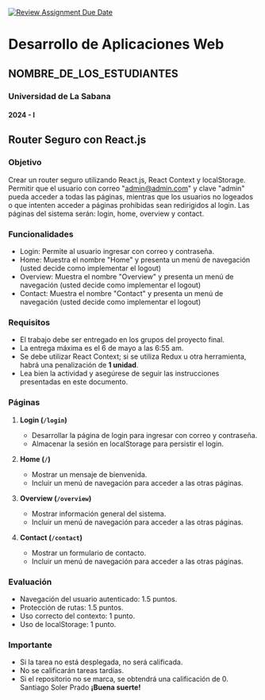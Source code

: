 [![Review Assignment Due Date](https://classroom.github.com/assets/deadline-readme-button-24ddc0f5d75046c5622901739e7c5dd533143b0c8e959d652212380cedb1ea36.svg)](https://classroom.github.com/a/yGCr2kOI)
# Desarrollo de Aplicaciones Web
## NOMBRE_DE_LOS_ESTUDIANTES
### Universidad de La Sabana
#### 2024 - I

## Router Seguro con React.js

### Objetivo
Crear un router seguro utilizando React.js, React Context y localStorage. Permitir que el usuario con correo "admin@admin.com" y clave "admin" pueda acceder a todas las páginas, mientras que los usuarios no logeados o que intenten acceder a páginas prohibidas sean redirigidos al login. Las páginas del sistema serán: login, home, overview y contact.

### Funcionalidades
- Login: Permite al usuario ingresar con correo y contraseña.
- Home: Muestra el nombre "Home" y presenta un menú de navegación (usted decide como implementar el logout)
- Overview: Muestra el nombre "Overview" y presenta un menú de navegación (usted decide como implementar el logout)
- Contact: Muestra el nombre "Contact" y presenta un menú de navegación (usted decide como implementar el logout)

### Requisitos
- El trabajo debe ser entregado en los grupos del proyecto final.
- La entrega máxima es el 6 de mayo a las 6:55 am.
- Se debe utilizar React Context; si se utiliza Redux u otra herramienta, habrá una penalización de **1 unidad**.
- Lea bien la actividad y asegúrese de seguir las instrucciones presentadas en este documento.

### Páginas
1. **Login (`/login`)**
   - Desarrollar la página de login para ingresar con correo y contraseña.
   - Almacenar la sesión en localStorage para persistir el login.

2. **Home (`/`)**
   - Mostrar un mensaje de bienvenida.
   - Incluir un menú de navegación para acceder a las otras páginas.

3. **Overview (`/overview`)**
   - Mostrar información general del sistema.
   - Incluir un menú de navegación para acceder a las otras páginas.

4. **Contact (`/contact`)**
   - Mostrar un formulario de contacto.
   - Incluir un menú de navegación para acceder a las otras páginas.

### Evaluación
- Navegación del usuario autenticado: 1.5 puntos.
- Protección de rutas: 1.5 puntos.
- Uso correcto del contexto: 1 punto.
- Uso de localStorage: 1 punto.

### Importante
- Si la tarea no está desplegada, no será calificada.
- No se calificarán tareas tardías.
- Si el repositorio no se marca, se obtendrá una calificación de 0.
Santiago Soler Prado
**¡Buena suerte!**

